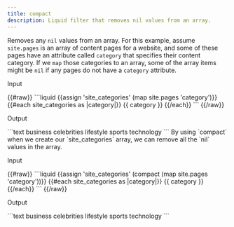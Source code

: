 ```yaml
---
title: compact
description: Liquid filter that removes nil values from an array.
---
```

Removes any `nil` values from an array.
For this example, assume `site.pages` is an array of content pages for a website, and some of these pages have an attribute called `category` that specifies their content category. If we `map` those categories to an array, some of the array items might be `nil` if any pages do not have a `category` attribute.
<p class="code-label">Input</p>
{{#raw}}
```liquid
{{assign 'site_categories' (map site.pages 'category')}}
{{#each site_categories as |category|}}
  {{ category }}
{{/each}}
```
{{/raw}}
<p class="code-label">Output</p>
```text
  business
  celebrities
  lifestyle
  sports
  technology
```
By using `compact` when we create our `site_categories` array, we can remove all the `nil` values in the array.
<p class="code-label">Input</p>
{{#raw}}
```liquid
{{assign 'site_categories' (compact (map site.pages 'category'))}}
{{#each site_categories as |category|}}
  {{ category }}
{{/each}}
```
{{/raw}}
<p class="code-label">Output</p>
```text
  business
  celebrities
  lifestyle
  sports
  technology
```